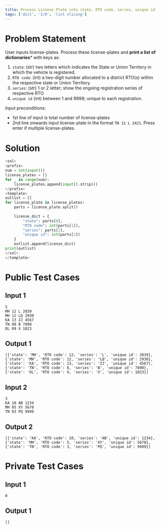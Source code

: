 ```yaml
---
title: Process License Plate into state, RTO code, series, unique id
tags: ['dict', 'I/O', 'list slicing']
---
```


# Problem Statement

User inputs license-plates. Process these license-plates and **print a list of dictionaries*** with keys as:
1. `state`: (str) two letters which indicates the State or Union Territory in which the vehicle is registered.
2. `RTO code`: (int) a two-digit number allocated to a district RTO(s) within the respective state or Union Territory.
3. `series`: (str) 1 or 2 letter; show the ongoing registration series of respective RTO
4. `unique id` (int) between 1 and 9999; unique to each registration.

Input preconditions: 
- 1st line of input is total number of license-plates
- 2nd line onwards input license-plate in the format `TN 12 L 2421`. Press enter if multiple license-plates.

# Solution
```python test.py  -r 'python test.py'
<sol>
<prefix>
num = int(input()) 
license_plates = []
for _ in range(num):
    license_plates.append(input().strip())
</prefix>
<template>
outlist = []
for license_plate in license_plates:
    parts = license_plate.split()
    
    license_dict = {
        "state": parts[0],
        "RTO code": int(parts[1]),
        "series": parts[2],
        "unique id": int(parts[3])
    }
    outlist.append(license_dict)
print(outlist)
</sol>
</template>
```

# Public Test Cases

## Input 1

```
5
MH 12 L 2039
MH 12 LQ 2930
KA 13 ZJ 4567
TN 08 B 7890
DL 09 X 1023
```

## Output 1

```
[{'state': 'MH', 'RTO code': 12, 'series': 'L', 'unique id': 2039}, {'state': 'MH', 'RTO code': 12, 'series': 'LQ', 'unique id': 2930}, {'state': 'KA', 'RTO code': 13, 'series': 'ZJ', 'unique id': 4567}, {'state': 'TN', 'RTO code': 8, 'series': 'B', 'unique id': 7890}, {'state': 'DL', 'RTO code': 9, 'series': 'X', 'unique id': 1023}]
```

## Input 2

```
3
KA 10 AB 1234
MH 05 XY 5678
TN 03 PQ 9999
```

## Output 2

```
[{'state': 'KA', 'RTO code': 10, 'series': 'AB', 'unique id': 1234}, {'state': 'MH', 'RTO code': 5, 'series': 'XY', 'unique id': 5678}, {'state': 'TN', 'RTO code': 3, 'series': 'PQ', 'unique id': 9999}]
```


# Private Test Cases

## Input 1

```
0
```

## Output 1

```
[]
```
